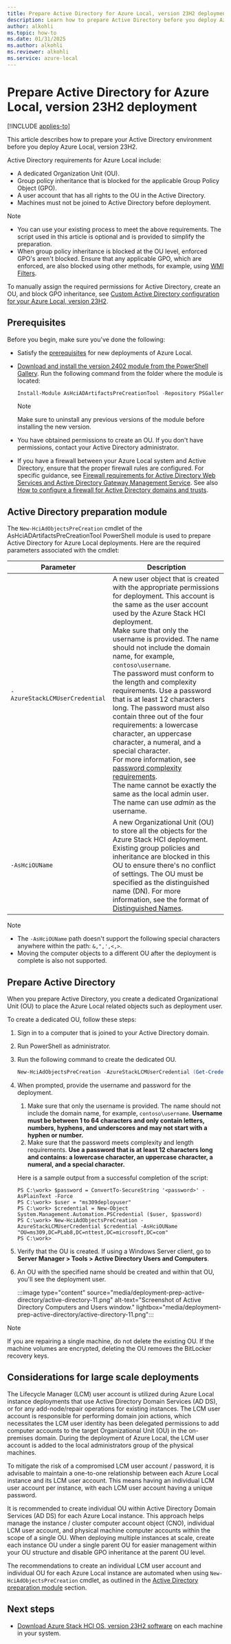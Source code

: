 ```yaml
--- 
title: Prepare Active Directory for Azure Local, version 23H2 deployment
description: Learn how to prepare Active Directory before you deploy Azure Local, version 23H2.
author: alkohli
ms.topic: how-to
ms.date: 01/31/2025
ms.author: alkohli
ms.reviewer: alkohli
ms.service: azure-local
---
```


# Prepare Active Directory for Azure Local, version 23H2 deployment

[!INCLUDE [applies-to](../includes/hci-applies-to-23h2.md)]

This article describes how to prepare your Active Directory environment before you deploy Azure Local, version 23H2.

Active Directory requirements for Azure Local include:

- A dedicated Organization Unit (OU).
- Group policy inheritance that is blocked for the applicable Group Policy Object (GPO).
- A user account that has all rights to the OU in the Active Directory.
- Machines must not be joined to Active Directory before deployment.

> [!NOTE]
> - You can use your existing process to meet the above requirements. The script used in this article is optional and is provided to simplify the preparation.
> - When group policy inheritance is blocked at the OU level, enforced GPO's aren't blocked. Ensure that any applicable GPO, which are enforced, are also blocked using other methods, for example, using [WMI Filters](https://techcommunity.microsoft.com/t5/ask-the-directory-services-team/fun-with-wmi-filters-in-group-policy/ba-p/395648).

To manually assign the required permissions for Active Directory, create an OU, and block GPO inheritance, see
[Custom Active Directory configuration for your Azure Local, version 23H2](../plan/configure-custom-settings-active-directory.md).

## Prerequisites

Before you begin, make sure you've done the following:

- Satisfy the [prerequisites](./deployment-prerequisites.md) for new deployments of Azure Local.
- [Download and install the version 2402 module from the PowerShell Gallery](https://www.powershellgallery.com/packages/AsHciADArtifactsPreCreationTool/10.2402). Run the following command from the folder where the module is located:

    ```powershell
    Install-Module AsHciADArtifactsPreCreationTool -Repository PSGallery -Force
    ```

    > [!NOTE]
    > Make sure to uninstall any previous versions of the module before installing the new version.

- You have obtained permissions to create an OU. If you don't have permissions, contact your Active Directory administrator.

- If you have a firewall between your Azure Local system and Active Directory, ensure that the proper firewall rules are configured. For specific guidance, see [Firewall requirements for Active Directory Web Services and Active Directory Gateway Management Service](../concepts/firewall-requirements.md). See also [How to configure a firewall for Active Directory domains and trusts](/troubleshoot/windows-server/active-directory/config-firewall-for-ad-domains-and-trusts#windows-server-2008-and-later-versions).

## Active Directory preparation module

The `New-HciAdObjectsPreCreation` cmdlet of the AsHciADArtifactsPreCreationTool PowerShell module is used to prepare Active Directory for Azure Local deployments. Here are the required parameters associated with the cmdlet:

|Parameter|Description|
|--|--|
|`-AzureStackLCMUserCredential`|A new user object that is created with the appropriate permissions for deployment. This account is the same as the user account used by the Azure Stack HCI deployment.<br> Make sure that only the username is provided. The name should not include the domain name, for example, `contoso\username`.<br>The password must conform to the length and complexity requirements. Use a password that is at least 12 characters long. The password must also contain three out of the four requirements: a lowercase character, an uppercase character, a numeral, and  a special character.<br>For more information, see [password complexity requirements](/azure/active-directory-b2c/password-complexity?pivots=b2c-user-flow).<br> The name cannot be exactly the same as the local admin user. <br> The name can use *admin* as the username.|
|`-AsHciOUName`|A new Organizational Unit (OU) to store all the objects for the Azure Stack HCI deployment. Existing group policies and inheritance are blocked in this OU to ensure there's no conflict of settings. The OU must be specified as the distinguished name (DN). For more information, see the format of [Distinguished Names](/previous-versions/windows/desktop/ldap/distinguished-names).|


> [!NOTE]
> - The `-AsHciOUName` path doesn't support the following special characters anywhere within the path: `&,",',<,>`.
> - Moving the computer objects to a different OU after the deployment is complete is also not supported.

## Prepare Active Directory

When you prepare Active Directory, you create a dedicated Organizational Unit (OU) to place the Azure Local related objects such as deployment user.

To create a dedicated OU, follow these steps:

1. Sign in to a computer that is joined to your Active Directory domain.
1. Run PowerShell as administrator.
1. Run the following command to create the dedicated OU.

    ```powershell
    New-HciAdObjectsPreCreation -AzureStackLCMUserCredential (Get-Credential) -AsHciOUName "<OU name or distinguished name including the domain components>"

1. When prompted, provide the username and password for the deployment.
    
    1. Make sure that only the username is provided. The name should not include the domain name, for example, `contoso\username`. **Username must be between 1 to 64 characters and only contain letters, numbers, hyphens, and underscores and may not start with a hyphen or number.**
    1. Make sure that the password meets complexity and length requirements. **Use a password that is at least 12 characters long and contains: a lowercase character, an uppercase character, a numeral, and  a special character.** 


    Here is a sample output from a successful completion of the script:

    ```
    PS C:\work> $password = ConvertTo-SecureString '<password>' -AsPlainText -Force
    PS C:\work> $user = "ms309deployuser"
    PS C:\work> $credential = New-Object System.Management.Automation.PSCredential ($user, $password)
    PS C:\work> New-HciAdObjectsPreCreation -AzureStackLCMUserCredential $credential -AsHciOUName "OU=ms309,DC=PLab8,DC=nttest,DC=microsoft,DC=com"    
    PS C:\work>
    ```

1. Verify that the OU is created.  If using a Windows Server client, go to **Server Manager > Tools > Active Directory Users and Computers**.

1. An OU with the specified name should be created and within that OU, you'll see the deployment user.

    :::image type="content" source="media/deployment-prep-active-directory/active-directory-11.png" alt-text="Screenshot of Active Directory Computers and Users window." lightbox="media/deployment-prep-active-directory/active-directory-11.png":::

> [!NOTE]
> If you are repairing a single machine, do not delete the existing OU. If the machine volumes are encrypted, deleting the OU removes the BitLocker recovery keys.

## Considerations for large scale deployments

The Lifecycle Manager (LCM) user account is utilized during Azure Local instance deployments that use Active Directory Domain Services (AD DS), or for any add-node/repair operations for existing instances. The LCM user account is responsible for performing domain join actions, which necessitates the LCM user identity has been delegated permissions to add computer accounts to the target Organizational Unit (OU) in the on-premises domain. During the deployment of Azure Local, the LCM user account is added to the local administrators group of the physical machines.

To mitigate the risk of a compromised LCM user account / password, it is advisable to maintain a one-to-one relationship between each Azure Local instance and its LCM user account. This means having an individual LCM user account per instance, with each LCM user account having a unique password.

It is recommended to create individual OU within Active Directory Domain Services (AD DS) for each Azure Local instance. This approach helps manage the instance / cluster computer account object (CNO), individual LCM user account, and physical machine computer accounts within the scope of a single OU. When deploying multiple instances at scale, create each instance OU under a single parent OU for easier management within your OU structure and disable GPO inheritance at the parent OU level.

The recommendations to create an individual LCM user account and individual OU for each Azure Local instance are automated when using `New-HciAdObjectsPreCreation` cmdlet, as outlined in the [Active Directory preparation module](#active-directory-preparation-module) section.

## Next steps

- [Download Azure Stack HCI OS, version 23H2 software](./download-23h2-software.md) on each machine in your system.
